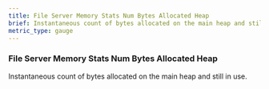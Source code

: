 ```yaml
---
title: File Server Memory Stats Num Bytes Allocated Heap
brief: Instantaneous count of bytes allocated on the main heap and still in use.
metric_type: gauge
---
```


### File Server Memory Stats Num Bytes Allocated Heap

Instantaneous count of bytes allocated on the main heap and still in use.